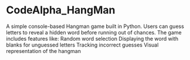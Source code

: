# CodeAlpha_HangMan
A simple console-based Hangman game built in Python. Users can guess letters to reveal a hidden word before running out of chances. The game includes features like:  Random word selection  Displaying the word with blanks for unguessed letters  Tracking incorrect guesses  Visual representation of the hangman

